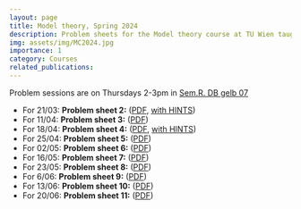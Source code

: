 ```yaml
---
layout: page
title: Model theory, Spring 2024
description: Problem sheets for the Model theory course at TU Wien taught by Michael Pinsker
img: assets/img/MC2024.jpg
importance: 1
category: Courses
related_publications: 
---
```

Problem sessions are on Thursdays 2-3pm in <a href=" https://tiss.tuwien.ac.at/events/roomSchedule.xhtml?dswid=2427&dsrid=649&roomCode=138A&initialDate=20240307" target="_blank">Sem.R. DB gelb 07</a>

<ul>
  <li>For 21/03: <b>Problem sheet 2:</b> (<a href="https://paolomarimon.github.io/assets/pdf/MTEX2024/PS2.pdf" target="_blank">PDF</a>, <a href="https://paolomarimon.github.io/assets/pdf/MTEX2024/HINTS2.pdf" target="_blank">with HINTS</a>)</li>
    <li>For 11/04: <b>Problem sheet 3:</b> (<a href="https://paolomarimon.github.io/assets/pdf/MTEX2024/PS3.pdf" target="_blank">PDF</a>)</li>
      <li>For 18/04: <b>Problem sheet 4:</b> (<a href="https://paolomarimon.github.io/assets/pdf/MTEX2024/PS4.pdf" target="_blank">PDF</a>, <a href="https://paolomarimon.github.io/assets/pdf/MTEX2024/HINTS4.pdf" target="_blank">with HINTS</a>)</li>
    <li>For 25/04: <b>Problem sheet 5:</b> (<a href="https://paolomarimon.github.io/assets/pdf/MTEX2024/PS5.pdf" target="_blank">PDF</a>) </li>
      <li>For 02/05: <b>Problem sheet 6:</b> (<a href="https://paolomarimon.github.io/assets/pdf/MTEX2024/PS6.pdf" target="_blank">PDF</a>) </li>
 <li>For 16/05: <b>Problem sheet 7:</b> (<a href="https://paolomarimon.github.io/assets/pdf/MTEX2024/PS7.pdf" target="_blank">PDF</a>) </li>
 <li>For 23/05: <b>Problem sheet 8:</b> (<a href="https://paolomarimon.github.io/assets/pdf/MTEX2024/PS8.pdf" target="_blank">PDF</a>) </li>
  <li>For 6/06: <b>Problem sheet 9:</b> (<a href="https://paolomarimon.github.io/assets/pdf/MTEX2024/PS9.pdf" target="_blank">PDF</a>) </li>
  <li>For 13/06: <b>Problem sheet 10:</b> (<a href="https://paolomarimon.github.io/assets/pdf/MTEX2024/PS10.pdf" target="_blank">PDF</a>) </li>
   <li>For 20/06: <b>Problem sheet 11:</b> (<a href="https://paolomarimon.github.io/assets/pdf/MTEX2024/PS11.pdf" target="_blank">PDF</a>) </li>


